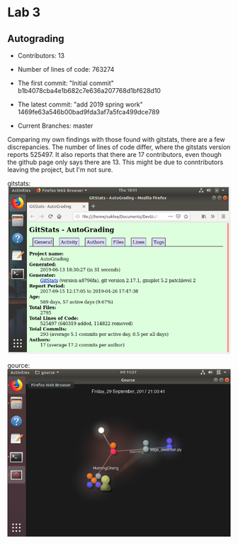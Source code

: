 # Lab 3

## Autograding

- Contributors: 13

- Number of lines of code: 763274

- The first commit: "Initial commit" 
b1b4078cba4e1b682c7e636a207768d1bf628d10

- The latest commit: "add 2019 spring work"  1469fe63a546b00bad9fda3af7a5fca499dce789

- Current Branches: master

Comparing my own findings with those found with gitstats, there are a few discrepancies. The number of lines of code differ, where the gitstats version reports 525497. It also reports that there are 17 contributors, even though the github page only says there are 13. This might be due to conntributors leaving the project, but I'm not sure. 

gitstats: 
![gitstats](https://raw.githubusercontent.com/oakleyaidan21/OSSLabs/master/labScreenShots/gitstats.PNG)




gource:
![gource](https://raw.githubusercontent.com/oakleyaidan21/OSSLabs/master/labScreenShots/gource.PNG)




